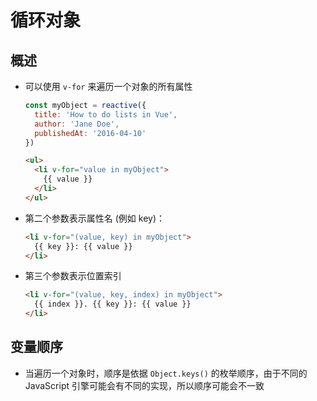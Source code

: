 # 循环对象

## 概述

*   可以使用 `v-for` 来遍历一个对象的所有属性

    ```javascript
    const myObject = reactive({
      title: 'How to do lists in Vue',
      author: 'Jane Doe',
      publishedAt: '2016-04-10'
    })

    ```

    ```html
    <ul>
      <li v-for="value in myObject">
        {{ value }}
      </li>
    </ul>
    ```

*   第二个参数表示属性名 (例如 key)：

    ```html
    <li v-for="(value, key) in myObject">
      {{ key }}: {{ value }}
    </li>
    ```

*   第三个参数表示位置索引

    ```html
    <li v-for="(value, key, index) in myObject">
      {{ index }}. {{ key }}: {{ value }}
    </li>
    ```

## 变量顺序

*   当遍历一个对象时，顺序是依据 `Object.keys()` 的枚举顺序，由于不同的 JavaScript 引擎可能会有不同的实现，所以顺序可能会不一致
